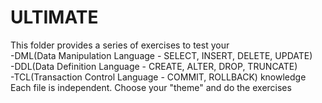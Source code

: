 # ULTIMATE
This folder provides a series of exercises to test your
<br>
-DML(Data Manipulation Language - SELECT, INSERT, DELETE, UPDATE)
<br>
-DDL(Data Definition Language - CREATE, ALTER, DROP, TRUNCATE)
<br>
-TCL(Transaction Control Language - COMMIT, ROLLBACK) knowledge
<br>
Each file is independent. Choose your "theme" and do the exercises
